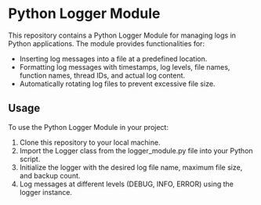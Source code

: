 # Python Logger Module

This repository contains a Python Logger Module for managing logs in Python applications. The module provides functionalities for:

- Inserting log messages into a file at a predefined location.
- Formatting log messages with timestamps, log levels, file names, function names, thread IDs, and actual log content.
- Automatically rotating log files to prevent excessive file size.

## Usage

To use the Python Logger Module in your project:

1. Clone this repository to your local machine.
2. Import the Logger class from the logger_module.py file into your Python script.
3. Initialize the logger with the desired log file name, maximum file size, and backup count.
4. Log messages at different levels (DEBUG, INFO, ERROR) using the logger instance.

